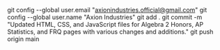 git config --global user.email "axionindustries.official@gmail.com"
git config --global user.name "Axion Industries"
git add .
git commit -m "Updated HTML, CSS, and JavaScript files for Algebra 2 Honors, AP Statistics, and FRQ pages with various changes and additions."
git push origin main
